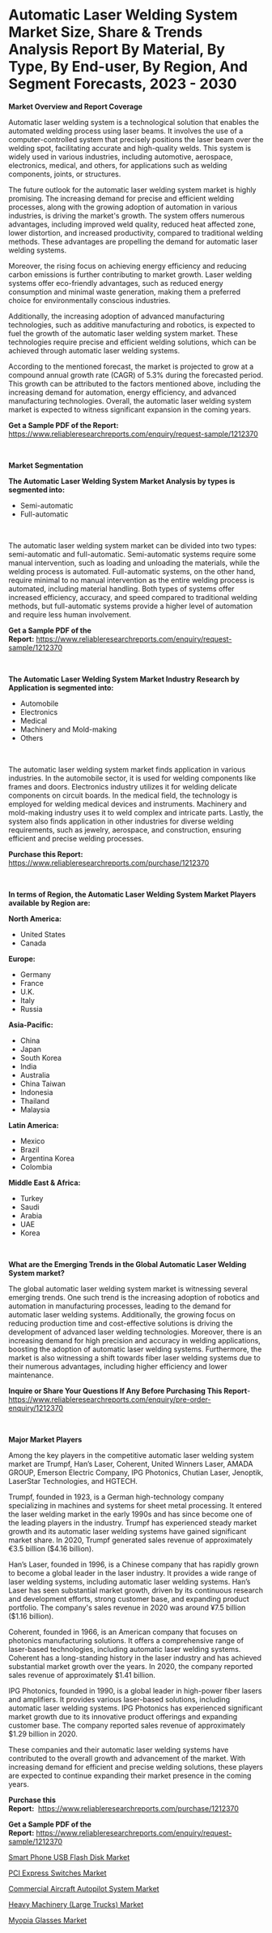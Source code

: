<p><h1>Automatic Laser Welding System Market Size, Share & Trends Analysis Report By Material, By Type, By End-user, By Region, And Segment Forecasts, 2023 - 2030</h1></p><p><strong>Market Overview and Report Coverage</strong></p>
<p><p>Automatic laser welding system is a technological solution that enables the automated welding process using laser beams. It involves the use of a computer-controlled system that precisely positions the laser beam over the welding spot, facilitating accurate and high-quality welds. This system is widely used in various industries, including automotive, aerospace, electronics, medical, and others, for applications such as welding components, joints, or structures.</p><p>The future outlook for the automatic laser welding system market is highly promising. The increasing demand for precise and efficient welding processes, along with the growing adoption of automation in various industries, is driving the market's growth. The system offers numerous advantages, including improved weld quality, reduced heat affected zone, lower distortion, and increased productivity, compared to traditional welding methods. These advantages are propelling the demand for automatic laser welding systems.</p><p>Moreover, the rising focus on achieving energy efficiency and reducing carbon emissions is further contributing to market growth. Laser welding systems offer eco-friendly advantages, such as reduced energy consumption and minimal waste generation, making them a preferred choice for environmentally conscious industries.</p><p>Additionally, the increasing adoption of advanced manufacturing technologies, such as additive manufacturing and robotics, is expected to fuel the growth of the automatic laser welding system market. These technologies require precise and efficient welding solutions, which can be achieved through automatic laser welding systems.</p><p>According to the mentioned forecast, the market is projected to grow at a compound annual growth rate (CAGR) of 5.3% during the forecasted period. This growth can be attributed to the factors mentioned above, including the increasing demand for automation, energy efficiency, and advanced manufacturing technologies. Overall, the automatic laser welding system market is expected to witness significant expansion in the coming years.</p></p>
<p><strong>Get a Sample PDF of the Report:</strong> <a href="https://www.reliableresearchreports.com/enquiry/request-sample/1212370">https://www.reliableresearchreports.com/enquiry/request-sample/1212370</a></p>
<p>&nbsp;</p>
<p><strong>Market Segmentation</strong></p>
<p><strong>The Automatic Laser Welding System Market Analysis by types is segmented into:</strong></p>
<p><ul><li>Semi-automatic</li><li>Full-automatic</li></ul></p>
<p>&nbsp;</p>
<p><p>The automatic laser welding system market can be divided into two types: semi-automatic and full-automatic. Semi-automatic systems require some manual intervention, such as loading and unloading the materials, while the welding process is automated. Full-automatic systems, on the other hand, require minimal to no manual intervention as the entire welding process is automated, including material handling. Both types of systems offer increased efficiency, accuracy, and speed compared to traditional welding methods, but full-automatic systems provide a higher level of automation and require less human involvement.</p></p>
<p><strong>Get a Sample PDF of the Report:</strong>&nbsp;<a href="https://www.reliableresearchreports.com/enquiry/request-sample/1212370">https://www.reliableresearchreports.com/enquiry/request-sample/1212370</a></p>
<p>&nbsp;</p>
<p><strong>The Automatic Laser Welding System Market Industry Research by Application is segmented into:</strong></p>
<p><ul><li>Automobile</li><li>Electronics</li><li>Medical</li><li>Machinery and Mold-making</li><li>Others</li></ul></p>
<p>&nbsp;</p>
<p><p>The automatic laser welding system market finds application in various industries. In the automobile sector, it is used for welding components like frames and doors. Electronics industry utilizes it for welding delicate components on circuit boards. In the medical field, the technology is employed for welding medical devices and instruments. Machinery and mold-making industry uses it to weld complex and intricate parts. Lastly, the system also finds application in other industries for diverse welding requirements, such as jewelry, aerospace, and construction, ensuring efficient and precise welding processes.</p></p>
<p><strong>Purchase this Report:</strong>&nbsp; <a href="https://www.reliableresearchreports.com/purchase/1212370">https://www.reliableresearchreports.com/purchase/1212370</a></p>
<p>&nbsp;</p>
<p><strong>In terms of Region, the Automatic Laser Welding System Market Players available by Region are:</strong></p>
<p>
    <p> <strong> North America: </strong>
        <ul>
            <li>United States</li>
            <li>Canada</li>
        </ul>
        </p> 
    <p> <strong> Europe: </strong>
        <ul>
            <li>Germany</li>
            <li>France</li>
            <li>U.K.</li>
            <li>Italy</li>
            <li>Russia</li>
        </ul>
        </p> 
    <p> <strong> Asia-Pacific: </strong>
        <ul>
            <li>China</li>
            <li>Japan</li>
            <li>South Korea</li>
            <li>India</li>
            <li>Australia</li>
            <li>China Taiwan</li>
            <li>Indonesia</li>
            <li>Thailand</li>
            <li>Malaysia</li>
        </ul>
        </p> 
    <p> <strong> Latin America: </strong>
        <ul>
            <li>Mexico</li>
            <li>Brazil</li>
            <li>Argentina Korea</li>
            <li>Colombia</li>
        </ul>
        </p> 
    <p> <strong> Middle East & Africa: </strong>
        <ul>
            <li>Turkey</li>
            <li>Saudi</li>
            <li>Arabia</li>
            <li>UAE</li>
            <li>Korea</li>
        </ul>
    </p>
    </p>
<p>&nbsp;</p>
<p><strong>What are the Emerging Trends in the Global Automatic Laser Welding System market?</strong></p>
<p><p>The global automatic laser welding system market is witnessing several emerging trends. One such trend is the increasing adoption of robotics and automation in manufacturing processes, leading to the demand for automatic laser welding systems. Additionally, the growing focus on reducing production time and cost-effective solutions is driving the development of advanced laser welding technologies. Moreover, there is an increasing demand for high precision and accuracy in welding applications, boosting the adoption of automatic laser welding systems. Furthermore, the market is also witnessing a shift towards fiber laser welding systems due to their numerous advantages, including higher efficiency and lower maintenance.</p></p>
<p><strong>Inquire or Share Your Questions If Any Before Purchasing This Report</strong>- <a href="https://www.reliableresearchreports.com/enquiry/pre-order-enquiry/1212370">https://www.reliableresearchreports.com/enquiry/pre-order-enquiry/1212370</a></p>
<p>&nbsp;</p>
<p><strong>Major Market Players</strong></p>
<p><p>Among the key players in the competitive automatic laser welding system market are Trumpf, Han’s Laser, Coherent, United Winners Laser, AMADA GROUP, Emerson Electric Company, IPG Photonics, Chutian Laser, Jenoptik, LaserStar Technologies, and HGTECH. </p><p>Trumpf, founded in 1923, is a German high-technology company specializing in machines and systems for sheet metal processing. It entered the laser welding market in the early 1990s and has since become one of the leading players in the industry. Trumpf has experienced steady market growth and its automatic laser welding systems have gained significant market share. In 2020, Trumpf generated sales revenue of approximately €3.5 billion ($4.16 billion).</p><p>Han’s Laser, founded in 1996, is a Chinese company that has rapidly grown to become a global leader in the laser industry. It provides a wide range of laser welding systems, including automatic laser welding systems. Han’s Laser has seen substantial market growth, driven by its continuous research and development efforts, strong customer base, and expanding product portfolio. The company's sales revenue in 2020 was around ¥7.5 billion ($1.16 billion).</p><p>Coherent, founded in 1966, is an American company that focuses on photonics manufacturing solutions. It offers a comprehensive range of laser-based technologies, including automatic laser welding systems. Coherent has a long-standing history in the laser industry and has achieved substantial market growth over the years. In 2020, the company reported sales revenue of approximately $1.41 billion.</p><p>IPG Photonics, founded in 1990, is a global leader in high-power fiber lasers and amplifiers. It provides various laser-based solutions, including automatic laser welding systems. IPG Photonics has experienced significant market growth due to its innovative product offerings and expanding customer base. The company reported sales revenue of approximately $1.29 billion in 2020.</p><p>These companies and their automatic laser welding systems have contributed to the overall growth and advancement of the market. With increasing demand for efficient and precise welding solutions, these players are expected to continue expanding their market presence in the coming years.</p></p>
<p><strong>Purchase this Report:</strong>&nbsp;&nbsp;<a href="https://www.reliableresearchreports.com/purchase/1212370">https://www.reliableresearchreports.com/purchase/1212370</a></p>
<p></p>
<p><strong>Get a Sample PDF of the Report:</strong>&nbsp;<a href="https://www.reliableresearchreports.com/enquiry/request-sample/1212370">https://www.reliableresearchreports.com/enquiry/request-sample/1212370</a></p>
<p><p><a href="https://github.com/Chiragrp22/Market-Research-Report-List-1/blob/main/smart-phone-usb-flash-disk-market.md">Smart Phone USB Flash Disk Market</a></p><p><a href="https://medium.com/@tatemonahan564856/pci-express-switches-market-size-growth-forecast-2023-2030-949b0a09605e">PCI Express Switches Market</a></p><p><a href="https://www.linkedin.com/pulse/commercial-aircraft-autopilot-system-market-size-share-qnuse/">Commercial Aircraft Autopilot System Market</a></p><p><a href="https://www.linkedin.com/pulse/heavy-machinery-large-trucks-market-share-amp-new-trends-analysis-6oyfe/">Heavy Machinery (Large Trucks) Market</a></p><p><a href="https://medium.com/@tatemonahan564856/myopia-glasses-market-size-growth-forecast-2023-2030-5fdeb73da350">Myopia Glasses Market</a></p></p>